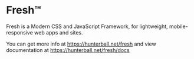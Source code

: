 # Fresh™
Fresh is a Modern CSS and JavaScript Framework, for lightweight, mobile-responsive web apps and sites.

You can get more info at https://hunterball.net/fresh and view documentation at https://hunterball.net/fresh/docs
